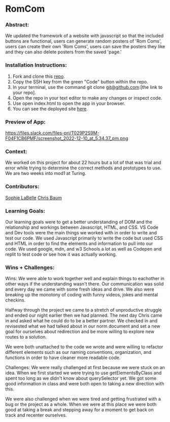 # RomCom  

### Abstract:
[//]: <>
We updated the framework of a website with javascript so that the included buttons are functional, users can generate random posters of 'Rom Coms', users can create their own 'Rom Coms', users can save the posters they like and they can also delete posters from the saved 'page.'

### Installation Instructions:
[//]: <>
1. Fork and clone this [repo](https://github.com/sophielabelle/romcom).
1. Copy the SSH key from the green "Code" button within the repo.
1. In your terminal, use the command git clone git@github.com:[the link to your repo].
1. Open the repo in your text editor to make any changes or inspect code.
1. Use open index.html to open the app in your browser.
1. You can see the deployed site [here]().

### Preview of App:
[//]: <>
https://files.slack.com/files-pri/T029P2S9M-F04F1CB6PMF/screenshot_2022-12-10_at_5.34.37_pm.png

### Context:
[//]: <>
We worked on this project for about 22 hours but a lot of that was trial and error while trying to determine the correct methods and prototypes to use. We are two weeks into mod1 at Turing. 

### Contributors:
[//]: <> 
[Sophie LaBelle](https://github.com/Rowanlabelle)
[Chris Baum](https://github.com/qrispi)

### Learning Goals:
[//]: <>
Our learning goals were to get a better understanding of DOM and the relationship and workings between Javascript, HTML, and CSS.
VS Code and Dev tools were the main things we worked with in order to write and test our code. We used Javascript primarily to write the code but used CSS and HTML in order to find the elements and information to pull into our code. 
We used google, mdn, and w3 Schools a lot as well as Codepen and replit to test code or see how it was actually working.

### Wins + Challenges:
[//]: <>
Wins:
We were able to work together well and explain things to eachother in other ways if the understanding wasn't there. Our communication was solid and every day we came with some fresh ideas and drive. We also were breaking up the monotony of coding with funny videos, jokes and mental checkins. 

Halfway through the project we came to a stretch of unproductive struggle and ended our night earlier then we had planned. The next day Chris came in and asked what he could do to be a better partner. We checked in and revisested what we had talked about in our norm document and set a new goal for ourselves about redirection and be more willing to explore new routes to a solution.

We were both unattached to the code we wrote and were willing to refactor different elements such as our naming conventions, organization, and functions in order to have cleaner more readable code. 

Challenges:
We were really challenged at first because we were stuck on an idea. When we first started we were trying to use getElementsByClass and spent too long as we didn't know about querySelector yet. We got some good information in class and were both open to taking a new direction with this. 

We were also challenged when we were tired and getting frustrated with a bug or the project as a whole. When we were at this place we were both good at taking a break and stepping away for a moment to get back on track and recenter ourselves. 

